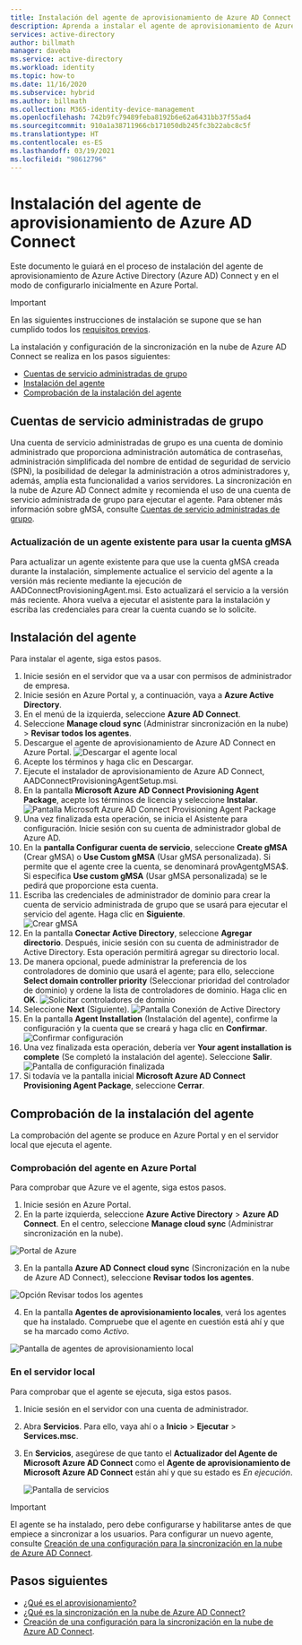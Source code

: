 ```yaml
---
title: Instalación del agente de aprovisionamiento de Azure AD Connect
description: Aprenda a instalar el agente de aprovisionamiento de Azure AD Connect y cómo configurarlo en Azure Portal.
services: active-directory
author: billmath
manager: daveba
ms.service: active-directory
ms.workload: identity
ms.topic: how-to
ms.date: 11/16/2020
ms.subservice: hybrid
ms.author: billmath
ms.collection: M365-identity-device-management
ms.openlocfilehash: 742b9fc79489feba8192b6e62a6431bb37f55ad4
ms.sourcegitcommit: 910a1a38711966cb171050db245fc3b22abc8c5f
ms.translationtype: HT
ms.contentlocale: es-ES
ms.lasthandoff: 03/19/2021
ms.locfileid: "98612796"
---
```

# <a name="install-the-azure-ad-connect-provisioning-agent"></a>Instalación del agente de aprovisionamiento de Azure AD Connect
Este documento le guiará en el proceso de instalación del agente de aprovisionamiento de Azure Active Directory (Azure AD) Connect y en el modo de configurarlo inicialmente en Azure Portal.

>[!IMPORTANT]
>En las siguientes instrucciones de instalación se supone que se han cumplido todos los [requisitos previos](how-to-prerequisites.md).

La instalación y configuración de la sincronización en la nube de Azure AD Connect se realiza en los pasos siguientes:

- [Cuentas de servicio administradas de grupo](#group-managed-service-accounts) 
- [Instalación del agente](#install-the-agent)
- [Comprobación de la instalación del agente](#verify-agent-installation)


## <a name="group-managed-service-accounts"></a>Cuentas de servicio administradas de grupo
Una cuenta de servicio administradas de grupo es una cuenta de dominio administrado que proporciona administración automática de contraseñas, administración simplificada del nombre de entidad de seguridad de servicio (SPN), la posibilidad de delegar la administración a otros administradores y, además, amplía esta funcionalidad a varios servidores.  La sincronización en la nube de Azure AD Connect admite y recomienda el uso de una cuenta de servicio administrada de grupo para ejecutar el agente.  Para obtener más información sobre gMSA, consulte [Cuentas de servicio administradas de grupo](/windows-server/security/group-managed-service-accounts/group-managed-service-accounts-overview). 


### <a name="upgrading-an-existing-agent-to-use-the-gmsa-account"></a>Actualización de un agente existente para usar la cuenta gMSA
Para actualizar un agente existente para que use la cuenta gMSA creada durante la instalación, simplemente actualice el servicio del agente a la versión más reciente mediante la ejecución de AADConnectProvisioningAgent.msi.  Esto actualizará el servicio a la versión más reciente.  Ahora vuelva a ejecutar el asistente para la instalación y escriba las credenciales para crear la cuenta cuando se lo solicite.



## <a name="install-the-agent"></a>Instalación del agente
Para instalar el agente, siga estos pasos.

 1. Inicie sesión en el servidor que va a usar con permisos de administrador de empresa.
 2. Inicie sesión en Azure Portal y, a continuación, vaya a **Azure Active Directory**.
 3. En el menú de la izquierda, seleccione **Azure AD Connect**.
 4. Seleccione **Manage cloud sync** (Administrar sincronización en la nube)  > **Revisar todos los agentes**.
 5. Descargue el agente de aprovisionamiento de Azure AD Connect en Azure Portal.
   ![Descargar el agente local](media/how-to-install/install-9.png)</br>
 6. Acepte los términos y haga clic en Descargar.
 7. Ejecute el instalador de aprovisionamiento de Azure AD Connect, AADConnectProvisioningAgentSetup.msi.
 8. En la pantalla **Microsoft Azure AD Connect Provisioning Agent Package**, acepte los términos de licencia y seleccione **Instalar**.
   ![Pantalla Microsoft Azure AD Connect Provisioning Agent Package](media/how-to-install/install-1.png)</br>
 9. Una vez finalizada esta operación, se inicia el Asistente para configuración. Inicie sesión con su cuenta de administrador global de Azure AD.
 10. En la **pantalla Configurar cuenta de servicio**, seleccione **Create gMSA** (Crear gMSA) o **Use Custom gMSA** (Usar gMSA personalizada).  Si permite que el agente cree la cuenta, se denominará provAgentgMSA$. Si especifica **Use custom gMSA** (Usar gMSA personalizada) se le pedirá que proporcione esta cuenta.
 11. Escriba las credenciales de administrador de dominio para crear la cuenta de servicio administrada de grupo que se usará para ejecutar el servicio del agente. Haga clic en **Siguiente**.  
   ![Crear gMSA](media/how-to-install/install-12.png)</br>
 12. En la pantalla **Conectar Active Directory**, seleccione **Agregar directorio**. Después, inicie sesión con su cuenta de administrador de Active Directory. Esta operación permitirá agregar su directorio local. 
 13. De manera opcional, puede administrar la preferencia de los controladores de dominio que usará el agente; para ello, seleccione **Select domain controller priority** (Seleccionar prioridad del controlador de dominio) y ordene la lista de controladores de dominio.   Haga clic en **OK**.
  ![Solicitar controladores de dominio](media/how-to-install/install-2a.png)</br>
 14. Seleccione **Next** (Siguiente).
  ![Pantalla Conexión de Active Directory](media/how-to-install/install-3a.png)</br>
 15.  En la pantalla **Agent Installation** (Instalación del agente), confirme la configuración y la cuenta que se creará y haga clic en **Confirmar**.
  ![Confirmar configuración](media/how-to-install/install-11.png)</br>
 16. Una vez finalizada esta operación, debería ver **Your agent installation is complete** (Se completó la instalación del agente). Seleccione **Salir**.
  ![Pantalla de configuración finalizada](media/how-to-install/install-4a.png)</br>
 17. Si todavía ve la pantalla inicial **Microsoft Azure AD Connect Provisioning Agent Package**, seleccione **Cerrar**.

## <a name="verify-agent-installation"></a>Comprobación de la instalación del agente
La comprobación del agente se produce en Azure Portal y en el servidor local que ejecuta el agente.

### <a name="azure-portal-agent-verification"></a>Comprobación del agente en Azure Portal
Para comprobar que Azure ve el agente, siga estos pasos.

 1. Inicie sesión en Azure Portal.
 2. En la parte izquierda, seleccione **Azure Active Directory** > **Azure AD Connect**. En el centro, seleccione **Manage cloud sync** (Administrar sincronización en la nube).

   ![Portal de Azure](media/how-to-install/install-6.png)</br>

 3.  En la pantalla **Azure AD Connect cloud sync** (Sincronización en la nube de Azure AD Connect), seleccione **Revisar todos los agentes**.

   ![Opción Revisar todos los agentes](media/how-to-install/install-7.png)</br>
 
 4. En la pantalla **Agentes de aprovisionamiento locales**, verá los agentes que ha instalado. Compruebe que el agente en cuestión está ahí y que se ha marcado como *Activo*.

   ![Pantalla de agentes de aprovisionamiento local](media/how-to-install/verify-1.png)</br>



### <a name="on-the-local-server"></a>En el servidor local
Para comprobar que el agente se ejecuta, siga estos pasos.

1.  Inicie sesión en el servidor con una cuenta de administrador.
1.  Abra **Servicios**. Para ello, vaya ahí o a **Inicio** > **Ejecutar** > **Services.msc**.
1.  En **Servicios**, asegúrese de que tanto el **Actualizador del Agente de Microsoft Azure AD Connect** como el **Agente de aprovisionamiento de Microsoft Azure AD Connect** están ahí y que su estado es *En ejecución*.

    ![Pantalla de servicios](media/how-to-install/troubleshoot-1.png)

>[!IMPORTANT]
>El agente se ha instalado, pero debe configurarse y habilitarse antes de que empiece a sincronizar a los usuarios. Para configurar un nuevo agente, consulte [Creación de una configuración para la sincronización en la nube de Azure AD Connect](how-to-configure.md).




## <a name="next-steps"></a>Pasos siguientes 

- [¿Qué es el aprovisionamiento?](what-is-provisioning.md)
- [¿Qué es la sincronización en la nube de Azure AD Connect?](what-is-cloud-sync.md)
- [Creación de una configuración para la sincronización en la nube de Azure AD Connect](how-to-configure.md).

